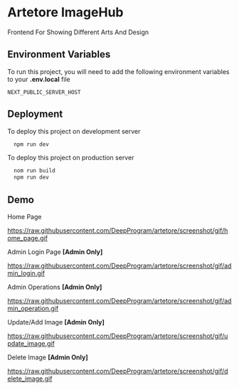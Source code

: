 
# Artetore ImageHub

Frontend For Showing Different Arts And Design


## Environment Variables

To run this project, you will need to add the following environment variables to your **.env.local**  file

`NEXT_PUBLIC_SERVER_HOST`



## Deployment

To deploy this project on development server

```bash
  npm run dev
```
To deploy this project on production server

```bash
  nom run build
  npm run dev
```


## Demo

Home Page

https://raw.githubusercontent.com/DeepProgram/artetore/screenshot/gif/home_page.gif

Admin Login Page **[Admin Only]**

https://raw.githubusercontent.com/DeepProgram/artetore/screenshot/gif/admin_login.gif

Admin Operations **[Admin Only]**

https://raw.githubusercontent.com/DeepProgram/artetore/screenshot/gif/admin_operation.gif

Update/Add Image **[Admin Only]**

https://raw.githubusercontent.com/DeepProgram/artetore/screenshot/gif/update_image.gif

Delete Image **[Admin Only]**

https://raw.githubusercontent.com/DeepProgram/artetore/screenshot/gif/delete_image.gif